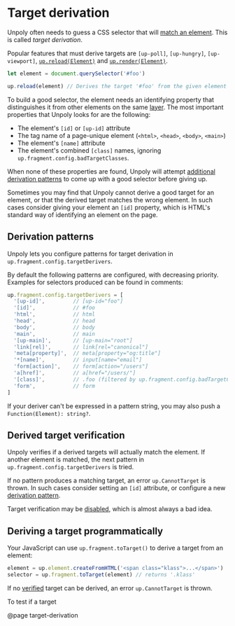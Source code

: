 Target derivation
=================

Unpoly often needs to guess a CSS selector that will [match an element](/targeting-fragments). This is called *target derivation*.

Popular features that must derive targets are `[up-poll]`, `[up-hungry]`, `[up-viewport]`, [`up.reload(Element)`](/up.reload) and [`up.render(Element)`](/up.render()).


```js
let element = document.querySelector('#foo')

up.reload(element) // Derives the target '#foo' from the given element
```

To build a good selector, the element needs an identifying property that distinguishes it from other elements on the same [layer](/up.layer). The most important properties that Unpoly looks for are the following:

- The element's `[id]` or `[up-id]` attribute
- The tag name of a page-unique element (`<html>`, `<head>`, `<body>`, `<main>`)
- The element's `[name]` attribute
- The element's combined `[class]` names, ignoring `up.fragment.config.badTargetClasses`.

When none of these properties are found, Unpoly will attempt [additional derivation patterns](#derivation-patterns) to come up with a good selector before giving up.

Sometimes you may find that Unpoly cannot derive a good target for an element, or that the derived target matches the wrong element. In such cases consider giving your element an `[id]` property, which is HTML's standard way of identifying an element on the page.


Derivation patterns
-------------------

Unpoly lets you configure patterns for target derivation in `up.fragment.config.targetDerivers`.

By default the following patterns are configured, with decreasing priority. Examples for selectors produced can be found in comments:

```js
up.fragment.config.targetDerivers = [
  '[up-id]',         // [up-id="foo"]
  '[id]',            // #foo
  'html',            // html
  'head',            // head
  'body',            // body
  'main',            // main
  '[up-main]',       // [up-main="root"]
  'link[rel]',       // link[rel="canonical"]
  'meta[property]',  // meta[property="og:title"]
  '*[name]',         // input[name="email"]
  'form[action]',    // form[action="/users"]
  'a[href]',         // a[href="/users/"]
  '[class]',         // .foo (filtered by up.fragment.config.badTargetClasses)
  'form',            // form
]
```

If your deriver can't be expressed in a pattern string, you may also push a `Function(Element): string?`.



Derived target verification
---------------------------

Unpoly verifies if a derived targets will actually match the element. If another element is matched, the next pattern in `up.fragment.config.targetDerivers` is tried.

If no pattern produces a matching target, an error `up.CannotTarget` is thrown. In such cases consider setting an `[id]` attribute, or configure a new [derivation pattern](#derivation-patterns).

Target verification may be [disabled](/up.fragment.config#condfig.verifyDerivedTarget), which is almost always a bad idea.


Deriving a target programmatically
----------------------------------

Your JavaScript can use `up.fragment.toTarget()` to derive a target from an element:

```js
element = up.element.createFromHTML('<span class="klass">...</span>')
selector = up.fragment.toTarget(element) // returns '.klass'
```

If no [verified](#derived-target-derivation) target can be derived, an error `up.CannotTarget` is thrown.

To test if a target


@page target-derivation

